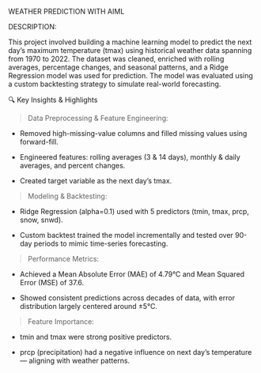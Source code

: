 WEATHER PREDICTION WITH AIML

DESCRIPTION:

This project involved building a machine learning model to predict the next day’s maximum temperature (tmax) using historical weather data spanning from 1970 to 2022. The dataset was cleaned, enriched with rolling averages, percentage changes, and seasonal patterns, and a Ridge Regression model was used for prediction. The model was evaluated using a custom backtesting strategy to simulate real-world forecasting.

🔍 Key Insights & Highlights
> Data Preprocessing & Feature Engineering:

* Removed high-missing-value columns and filled missing values using forward-fill.

* Engineered features: rolling averages (3 & 14 days), monthly & daily averages, and percent changes.

* Created target variable as the next day’s tmax.

> Modeling & Backtesting:

* Ridge Regression (alpha=0.1) used with 5 predictors (tmin, tmax, prcp, snow, snwd).

* Custom backtest trained the model incrementally and tested over 90-day periods to mimic time-series forecasting.

> Performance Metrics:

* Achieved a Mean Absolute Error (MAE) of 4.79°C and Mean Squared Error (MSE) of 37.6.

* Showed consistent predictions across decades of data, with error distribution largely centered around ±5°C.

> Feature Importance:

* tmin and tmax were strong positive predictors.

* prcp (precipitation) had a negative influence on next day’s temperature — aligning with weather patterns.
